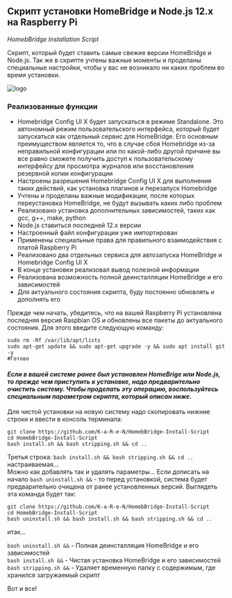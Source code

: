 ## Скрипт установки HomeBridge и Node.js 12.x на Raspberry Pi
_HomebBridge Installation Script_

Cкрипт, который будет ставить самые свежие версии HomeBridge и Node.js. Так же в скрипте учтены важные моменты и проделаны специальные настройки, чтобы у вас не возникало ни каких проблем во время установки.

![logo](https://sprut.ai/static/media/cache/00/05/83/40/2369/50963/1600x_image.png?1580879891)   

### Реализованные функции
* Homebridge Config UI X будет запускаться в режиме Standalone. Это автономный режим пользовательского интерфейса, который будет запускаться как отдельный сервис для HomeBridge. Его основным преимуществом является то, что в случае сбоя Homebridge из-за неправильной конфигурации или по какой-либо другой причине вы все равно сможете получить доступ к пользовательскому интерфейсу для просмотра журналов или восстановления резервной копии конфигурации
* Настроены разрешения Homebridge Config UI X для выполнения таких действий, как установка плагинов и перезапуск Homebridge
* Учтены и проделаны важные модификации, после которых переустановка HomeBridge, не будут вызывать каких либо  проблем
* Реализовано установка дополнительных зависимостей, таких как gcc, g++, make, python
* Node.js ставиться последней 12.x версии
* Настроенный файл конфигурации уже импортирован
* Применены специальные права для правильного взаимодействия с платой Raspberry Pi
* Реализовано два отдельных сервиса для автозапуска HomeBridge и Homebridge Config UI X
* В конце установки реализовал вывод полезной информации
* Реализована возможность полной деинсталляции HomeBridge и его зависимостей
* Для актуального состояния скрипта, буду постоянно обновлять и дополнять его

Прежде чем начать, убедитесь, что на вашей Raspberry Pi установлена последняя версия Raspbian OS и обновлены все пакеты до актуального состояния. Для этого введите следующую команду:

```
sudo rm -Rf /var/lib/apt/lists
sudo apt-get update && sudo apt-get upgrade -y && sudo apt install git -y
#Готово
```
#### _Если в  вашей системе ранее был установлен HomeBrige или Node.js, то прежде чем приступить к установке, надо предварительно очистить систему. Чтобы проделать эту операцию, воспользуйтесь специальным параметром скрипта, который описан ниже._

Для чистой установки на новую систему надо скопировать нижние строки и ввести в консоль терминала:

```
git clone https://github.com/K-a-R-e-N/HomebBridge-Install-Script
cd HomebBridge-Install-Script
bash install.sh && bash stripping.sh && cd ..
```
Третья строка: `bash install.sh && bash stripping.sh && cd ..` настраиваемая...  
Можно как добавлять так и удалять параметры... Если дописать на начало `bash uninstall.sh &&` - то перед установкой, система будет предварительно очищена от ранее установленных версий. Выглядеть эта команда будет так:

```
git clone https://github.com/K-a-R-e-N/HomebBridge-Install-Script
cd HomebBridge-Install-Script
bash uninstall.sh && bash install.sh && bash stripping.sh && cd ..
```
итак...

`bash uninstall.sh &&` - Полная деинсталляция HomeBridge и его зависимостей  
`bash install.sh &&` - Чистая установка HomeBridge и его зависимостей  
`bash stripping.sh &&` - Удаляет временную папку с содержимым, где хранился загружаемый скрипт  

Вот и все!
